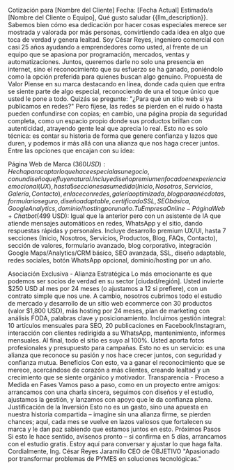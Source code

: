 Cotización para [Nombre del Cliente]
Fecha: [Fecha Actual]
Estimado/a [Nombre del Cliente o Equipo],
Qué gusto saludar {{llm_description}}. Sabemos bien cómo esa dedicación por hacer cosas especiales merece ser mostrada y valorada por más personas, convirtiendo cada idea en algo que toca de verdad y genera lealtad.
Soy César Reyes, ingeniero comercial con casi 25 años ayudando a emprendedores como usted, al frente de un equipo que se apasiona por programación, mercados, ventas y automatizaciones. Juntos, queremos darle no solo una presencia en internet, sino el reconocimiento que su esfuerzo se ha ganado, poniéndolo como la opción preferida para quienes buscan algo genuino.
Propuesta de Valor
Piense en su marca destacando en línea, donde cada quien que entra se siente parte de algo especial, reconociendo de una el toque único que usted le pone a todo. Quizás se pregunte: "¿Para qué un sitio web si ya publicamos en redes?" Pero fíjese, las redes se pierden en el ruido o hasta pueden confundirse con copias; en cambio, una página propia da seguridad completa, como un espacio propio donde sus productos brillan con autenticidad, atrayendo gente leal que aprecia lo real. Esto no es solo técnica: es contar su historia de forma que genere confianza y lazos que duren, y podemos ir más allá con una alianza que nos haga crecer juntos.
Entre las opciones que encajan con su idea:

Página Web de Marca ($360 USD): Hecha para captar lo que hace especial a su negocio, con un diseño que fluye natural. Incluye diseño premium enfocado en experiencia emocional (UX), hasta 5 secciones a su medida (Inicio, Nosotros, Servicios, Galería, Contacto), enlace con redes, galería optimizada, blog para anécdotas, formulario seguro, diseño adaptable, certificado SSL, SEO básica, Google Analytics, dominio/hosting por un año.
Tu Empresa Online - Página Web + Chatbot ($499 USD): Igual que la anterior pero con un asistente de IA que atiende mensajes automáticos en redes, WhatsApp y el sitio, dando respuestas rápidas y personales. Incluye desarrollo premium UX/UI, hasta 7 secciones (Inicio, Nosotros, Servicios, Productos, Blog, FAQs, Contacto), sección de valores, formulario avanzado, blog corporativo, integración Google Maps/Analytics/CRM básico, SEO avanzada, SSL, diseño adaptable, redes sociales, botón WhatsApp opcional, dominio/hosting por un año.

Asociación Exclusiva - Alianza Estratégica
Lo más emocionante es que podemos ser socios de verdad en su sector [ciudad/región]. Usted invierte $250 USD al mes por 24 meses (o ajustamos a 12 si prefiere), con un contrato simple que nos une. A cambio, nosotros cubrimos todo el estudio de mercado y desarrollo de un sitio web ecommerce con 30 productos (valor $1,800 USD), más hosting por 24 meses, plan de marketing con análisis FODA, palabras clave y posicionamiento. Incluimos gestión integral: 10 artículos mensuales para SEO, 20 publicaciones en Facebook/Instagram, interacción con clientes redirigida a su WhatsApp, mantenimiento, informes mensuales. Al final, todo el sitio es suyo al 100%. Usted aporta fotos profesionales y presupuesto para campañas. Esto no es un servicio: es una alianza que reconoce su pasión y nos hace crecer juntos, con seguridad y confianza mutua.
Beneficios
Con esto, va a ganar el reconocimiento que se merece, acercándose de corazón a más clientes, creando lealtad y un crecimiento que se siente orgánico y motivador.
Transparencia - Proceso a Medida en Fases
Vamos paso a paso, como en un proyecto entre amigos: arrancamos con una charla sincera, seguimos con diseños y el estudio, ajustamos la gestión, y lanzamos con apoyo que le da confianza plena.
Justificación de la Inversión
Esto no es un gasto, sino una apuesta en nuestra historia compartida – imagine sin una alianza firme, se pierden chances; aquí, cada mes se vuelve en lazos valiosos que fortalecen su marca y le dan paz sabiendo que estamos juntos en esto.
Próximos Pasos
Si esto le hace sentido, avísenos pronto – si confirma en 5 días, arrancamos con el estudio gratis. Estoy aquí para conversar y ajustar lo que haga falta.
Cordialmente,
Ing. César Reyes Jaramillo
CEO de OBJETIVO
"Apasionado por transformar problemas de PYMES en soluciones tecnológicas."